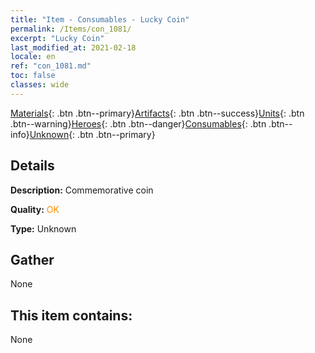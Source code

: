 ```yaml
---
title: "Item - Consumables - Lucky Coin"
permalink: /Items/con_1081/
excerpt: "Lucky Coin"
last_modified_at: 2021-02-18
locale: en
ref: "con_1081.md"
toc: false
classes: wide
---
```

 [Materials](/Items/){: .btn .btn--primary}[Artifacts](/Items/Artifacts/){: .btn .btn--success}[Units](/Items/Units/){: .btn .btn--warning}[Heroes](/Items/Heroes/){: .btn .btn--danger}[Consumables](/Items/Consumables/){: .btn .btn--info}[Unknown](/Items/Unknown/){: .btn .btn--primary}

## Details
 **Description:** Commemorative coin

 **Quality:** <span style="color: #FF8C00">OK</span>

 **Type:** Unknown

## Gather

  None

## This item contains:

  None

